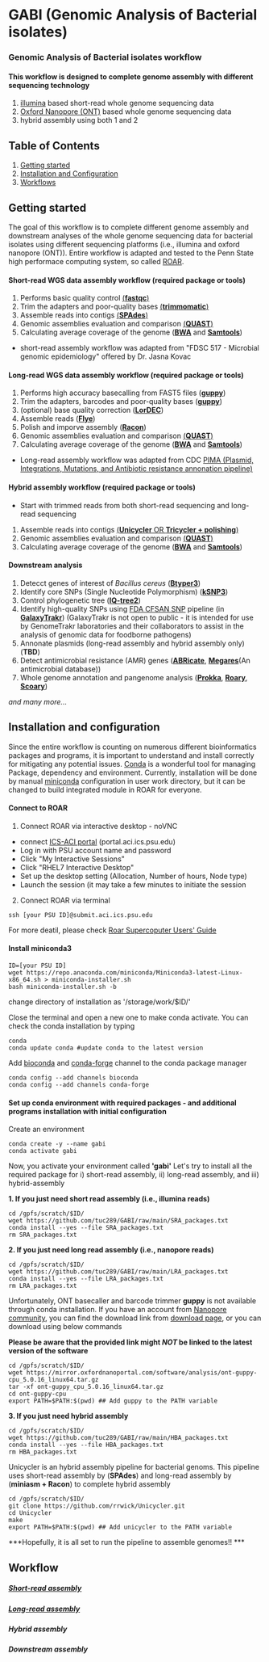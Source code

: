 # GABI (Genomic Analysis of Bacterial isolates)

### Genomic Analysis of Bacterial isolates workflow

#### This workflow is designed to complete genome assembly with different sequencing technology

1. [illumina](https://www.illumina.com/techniques/sequencing/dna-sequencing/whole-genome-sequencing.html) based short-read whole genome sequencing data 
2. [Oxford Nanopore (ONT)](https://nanoporetech.com/applications/dna-nanopore-sequencing) based whole genome sequencing data
3. hybrid assembly using both 1 and 2

## Table of Contents ##

1. [Getting started](#getting_started)
2. [Installation and Configuration](#install_and_configure)
3. [Workflows](#workflow)

<a name = "getting_started"></a>
## Getting started

The goal of this workflow is to complete different genome assembly and downstream analyses of the whole genome sequencing data for bacterial isolates using different sequencing platforms (i.e., illumina and oxford nanopore (ONT)). Entire workflow is adapted and tested to the Penn State high performace computing system, so called [ROAR](https://www.icds.psu.edu/computing-services/roar-user-guide/).

#### Short-read WGS data assembly workflow (required package or tools)

1. Performs basic quality control [(**fastqc**)](https://github.com/s-andrews/FastQC)
2. Trim the adapters and poor-quality bases [(**trimmomatic**)](https://github.com/usadellab/Trimmomatic)
3. Assemble reads into contigs [(**SPAdes**)](https://github.com/ablab/spades)
4. Genomic assemblies evaluation and comparison [(**QUAST**)](https://github.com/ablab/quast)
5. Calculating average coverage of the genome ([**BWA**](https://github.com/lh3/bwa) and [**Samtools**](https://github.com/samtools/samtools))

* short-read assembly workflow was adapted from "FDSC 517 - Microbial genomic epidemiology" offered by Dr. Jasna Kovac 

#### Long-read WGS data assembly workflow (required package or tools)

1. Performs high accuracy basecalling from FAST5 files ([**guppy**](https://community.nanoporetech.com/protocols/Guppy-protocol/v/gpb_2003_v1_revaa_14dec2018/linux-guppy))
2. Trim the adapters, barcodes and poor-quality bases ([**guppy**](https://community.nanoporetech.com/protocols/Guppy-protocol/v/gpb_2003_v1_revaa_14dec2018/linux-guppy))
3. (optional) base quality correction ([**LorDEC**](http://www.atgc-montpellier.fr/lordec/))
4. Assemble reads ([**Flye**](https://github.com/fenderglass/Flye))
5. Polish and imporve assembly ([**Racon**](https://github.com/isovic/racon))
6. Genomic assemblies evaluation and comparison [(**QUAST**)](https://github.com/ablab/quast)
7. Calculating average coverage of the genome ([**BWA**](https://github.com/lh3/bwa) and [**Samtools**](https://github.com/samtools/samtools))

* Long-read assembly workflow was adapted from CDC [PIMA (Plasmid, Integrations, Mutations, and Antibiotic resistance annonation pipeline)](https://github.com/abconley/pima)

#### Hybrid assembly workflow (required package or tools)

* Start with trimmed reads from both short-read sequencing and long-read sequencing

1. Assemble reads into contigs [(**Unicycler** OR **Tricycler + polishing**)](https://github.com/rrwick/Unicycler) 
2. Genomic assemblies evaluation and comparison [(**QUAST**)](https://github.com/ablab/quast)
3. Calculating average coverage of the genome ([**BWA**](https://github.com/lh3/bwa) and [**Samtools**](https://github.com/samtools/samtools))

#### Downstream analysis 

1. Detecct genes of interest of *Bacillus cereus* ([**Btyper3**](https://github.com/lmc297/BTyper3))
2. Identify core SNPs (Single Nucleotide Polymorphism) ([**kSNP3**](https://sourceforge.net/projects/ksnp/files/))
3. Control phylogenetic tree ([**IQ-tree2**](http://www.iqtree.org))
4. Identify high-quality SNPs using [FDA CFSAN SNP](https://snp-pipeline.readthedocs.io/en/latest/readme.html) pipeline (in **[GalaxyTrakr](https://galaxytrakr.org/root/login?redirect=%2F)**)
(GalaxyTrakr is not open to public - it is intended for use by GenomeTrakr laboratories and their collaborators to assist in the analysis of genomic data for foodborne pathogens)
5. Annonate plasmids (long-read assembly and hybrid assembly only) (**TBD**)
6. Detect antimicrobial resistance (AMR) genes ([**ABRicate**](https://github.com/tseemann/abricate), [**Megares**](https://megares.meglab.org)(An antimicrobial database))
7. Whole genome annotation and pangenome analysis ([**Prokka**](https://github.com/tseemann/prokka), [**Roary**](https://github.com/sanger-pathogens/Roary), [**Scoary**](https://github.com/AdmiralenOla/Scoary))

*and many more...*

<a name = "install_and_configure"></a>
## Installation and configuration

Since the entire workflow is counting on numerous different bioinformatics packages and programs, it is important to understand and install correctly for mitigating any potential issues. [Conda](https://docs.conda.io/en/latest/) is a wonderful tool for managing Package, dependency and environment. Currently, installation will be done by manual [miniconda](https://docs.conda.io/en/latest/miniconda.html) configuration in user work directory, but it can be changed to build integrated module in ROAR for everyone. 

#### Connect to ROAR

1. Connect ROAR via interactive desktop - noVNC 
  - connect [ICS-ACI portal](portal.aci.ics.psu.edu) (portal.aci.ics.psu.edu)
  - Log in with PSU account name and password
  - Click "My Interactive Sessions"
  - Click "RHEL7 Interactive Desktop"
  - Set up the desktop setting (Allocation, Number of hours, Node type)
  - Launch the session (it may take a few minutes to initiate the session

2. Connect ROAR via terminal

```
ssh [your PSU ID]@submit.aci.ics.psu.edu

```
  
  For more deatil, please check [Roar Supercoputer Users' Guide](https://www.icds.psu.edu/computing-services/roar-user-guide/)
  
 

#### Install miniconda3 

```
ID=[your PSU ID]
wget https://repo.anaconda.com/miniconda/Miniconda3-latest-Linux-x86_64.sh > miniconda-installer.sh
bash miniconda-installer.sh -b

```

change directory of installation as '/storage/work/$ID/'



Close the terminal and open a new one to make conda activate. You can check the conda installation by typing


```
conda
conda update conda #update conda to the latest version
```

Add [bioconda](https://bioconda.github.io) and [conda-forge](https://conda-forge.org) channel to the conda package manager

```
conda config --add channels bioconda
conda config --add channels conda-forge
```

#### Set up conda environment with required packages - and additional programs installation with initial configuration

Create an environment

```
conda create -y --name gabi 
conda activate gabi
```

Now, you activate your environment called **'gabi'**
Let's try to install all the required package for i) short-read assembly, ii) long-read assembly, and iii) hybrid-assembly

**1. If you just need short read assembly (i.e., illumina reads)**

```
cd /gpfs/scratch/$ID/
wget https://github.com/tuc289/GABI/raw/main/SRA_packages.txt 
conda install --yes --file SRA_packages.txt
rm SRA_packages.txt

```
**2. If you just need long read assembly (i.e., nanopore reads)**
``` 
cd /gpfs/scratch/$ID/
wget https://github.com/tuc289/GABI/raw/main/LRA_packages.txt
conda install --yes --file LRA_packages.txt
rm LRA_packages.txt
```
Unfortunately, ONT basecaller and barcode trimmer **guppy** is not available through conda installation. If you have an account from [Nanopore community](https://community.nanoporetech.com), you can find the download link from [download page](https://community.nanoporetech.com/downloads), or you can download using below commands 

**Please be aware that the provided link might *NOT* be linked to the latest version of the software**

```
cd /gpfs/scratch/$ID/
wget https://mirror.oxfordnanoportal.com/software/analysis/ont-guppy-cpu_5.0.16_linux64.tar.gz
tar -xf ont-guppy_cpu_5.0.16_linux64.tar.gz
cd ont-guppy-cpu
export PATH=$PATH:$(pwd) ## Add guppy to the PATH variable
```

**3. If you just need hybrid assembly**
```
cd /gpfs/scratch/$ID/
wget https://github.com/tuc289/GABI/raw/main/HBA_packages.txt
conda install --yes --file HBA_packages.txt
rm HBA_packages.txt
```

Unicycler is an hybrid assembly pipeline for bacterial genoms. This pipeline uses short-read assembly by (**SPAdes**) and long-read assembly by (**miniasm + Racon**) to complete hybrid assembly

```
cd /gpfs/scratch/$ID/
git clone https://github.com/rrwick/Unicycler.git
cd Unicycler
make
export PATH=$PATH:$(pwd) ## Add unicycler to the PATH variable
```
***Hopefully, it is all set to run the pipeline to assemble genomes!! ***

## Workflow

##### [Short-read assembly](https://github.com/tuc289/GABI/blob/main/short_read_assembly.md)

##### [Long-read assembly](https://github.com/tuc289/GABI/blob/main/long_read_assembly.md)

##### Hybrid assembly

##### Downstream assembly 
